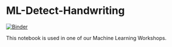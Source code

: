 # ML-Detect-Handwriting

[![Binder](https://mybinder.org/badge_logo.svg)](https://mybinder.org/v2/gh/cyseclab/ML-Detect-Handwriting/HEAD)

This notebook is used in one of our Machine Learning Workshops.
